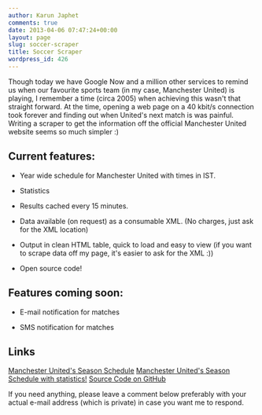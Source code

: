 ```yaml
---
author: Karun Japhet
comments: true
date: 2013-04-06 07:47:24+00:00
layout: page
slug: soccer-scraper
title: Soccer Scraper
wordpress_id: 426
---
```


Though today we have Google Now and a million other services to remind us when our favourite sports team (in my case, Manchester United) is playing, I remember a time (circa 2005) when achieving this wasn't that straight forward. At the time, opening a web page on a 40 kbit/s connection took forever and finding out when United's next match is was painful. Writing a scraper to get the information off the official Manchester United website seems so much simpler :)


## Current features:





	
  * Year wide schedule for Manchester United with times in IST.

	
  * Statistics

	
  * Results cached every 15 minutes.

	
  * Data available (on request) as a consumable XML. (No charges, just ask for the XML location)

	
  * Output in clean HTML table, quick to load and easy to view (if you want to scrape data off my page, it's easier to ask for the XML :))

	
  * Open source code!




## Features coming soon:





	
  * E-mail notification for matches

	
  * SMS notification for matches




## Links


[Manchester United's Season Schedule](http://karunab.com/soccer/manutd.php)
[Manchester United's Season Schedule with statistics!](http://karunab.com/soccer/manutd.php?show=stats)
[Source Code on GitHub](https://github.com/JAnderton/SoccerScraper)

If you need anything, please leave a comment below preferably with your actual e-mail address (which is private) in case you want me to respond.
